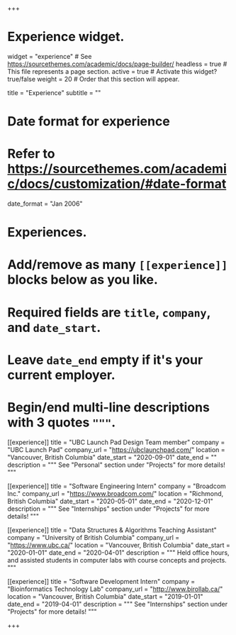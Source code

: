 +++
# Experience widget.
widget = "experience"  # See https://sourcethemes.com/academic/docs/page-builder/
headless = true  # This file represents a page section.
active = true  # Activate this widget? true/false
weight = 20  # Order that this section will appear.

title = "Experience"
subtitle = ""

# Date format for experience
#   Refer to https://sourcethemes.com/academic/docs/customization/#date-format
date_format = "Jan 2006"

# Experiences.
#   Add/remove as many `[[experience]]` blocks below as you like.
#   Required fields are `title`, `company`, and `date_start`.
#   Leave `date_end` empty if it's your current employer.
#   Begin/end multi-line descriptions with 3 quotes `"""`.

[[experience]]
  title = "UBC Launch Pad Design Team member"
  company = "UBC Launch Pad"
  company_url = "https://ubclaunchpad.com/"
  location = "Vancouver, British Columbia"
  date_start = "2020-09-01"
  date_end = ""
  description = """
    See "Personal" section under "Projects" for more details!
  """

[[experience]]
  title = "Software Engineering Intern"
  company = "Broadcom Inc."
  company_url = "https://www.broadcom.com/"
  location = "Richmond, British Columbia"
  date_start = "2020-05-01"
  date_end = "2020-12-01"
  description = """
    See "Internships" section under "Projects" for more details!
  """

[[experience]]
  title = "Data Structures & Algorithms Teaching Assistant"
  company = "University of British Columbia"
  company_url = "https://www.ubc.ca/"
  location = "Vancouver, British Columbia"
  date_start = "2020-01-01"
  date_end = "2020-04-01"
  description = """
    Held office hours, and assisted students in computer labs with course concepts and projects.
  """

[[experience]]
  title = "Software Development Intern"
  company = "Bioinformatics Technology Lab"
  company_url = "http://www.birollab.ca/"
  location = "Vancouver, British Columbia"
  date_start = "2019-01-01"
  date_end = "2019-04-01"
  description = """
    See "Internships" section under "Projects" for more details!
  """

+++
